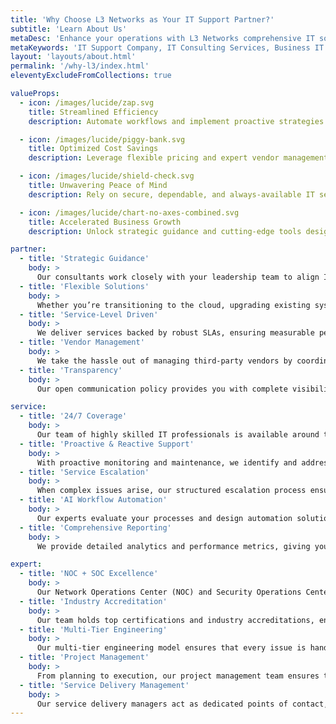 ```yaml
---
title: 'Why Choose L3 Networks as Your IT Support Partner?'
subtitle: 'Learn About Us'
metaDesc: 'Enhance your operations with L3 Networks comprehensive IT solutions, expert team, and dedicated service for unparalleled business growth.'
metaKeywords: 'IT Support Company, IT Consulting Services, Business IT Services, IT Support & Services, IT Solutions Company'
layout: 'layouts/about.html'
permalink: '/why-l3/index.html' 
eleventyExcludeFromCollections: true

valueProps:
  - icon: /images/lucide/zap.svg
    title: Streamlined Efficiency
    description: Automate workflows and implement proactive strategies to keep your business running smoothly and efficiently.

  - icon: /images/lucide/piggy-bank.svg
    title: Optimized Cost Savings
    description: Leverage flexible pricing and expert vendor management to maximize the value of your IT investments.

  - icon: /images/lucide/shield-check.svg
    title: Unwavering Peace of Mind
    description: Rely on secure, dependable, and always-available IT services to keep your operations running without interruption.

  - icon: /images/lucide/chart-no-axes-combined.svg
    title: Accelerated Business Growth
    description: Unlock strategic guidance and cutting-edge tools designed to empower your organization’s growth and success.

partner:
  - title: 'Strategic Guidance'
    body: >
      Our consultants work closely with your leadership team to align IT strategies with your business objectives. Through in-depth analysis and planning, we help position your organization for long-term success.
  - title: 'Flexible Solutions'
    body: >
      Whether you’re transitioning to the cloud, upgrading existing systems, or building a hybrid environment, our engineers tailor deployment strategies to align with your unique business goals.
  - title: 'Service-Level Driven'
    body: >
      We deliver services backed by robust SLAs, ensuring measurable performance standards and consistent quality. Our team’s dedication to accountability guarantees reliable outcomes.
  - title: 'Vendor Management'
    body: >
      We take the hassle out of managing third-party vendors by coordinating purchases, maintenance, and issue resolution, freeing up your internal resources for core activities.
  - title: 'Transparency'
    body: >
      Our open communication policy provides you with complete visibility into your IT operations, projects, and costs. Regular updates and detailed reports keep you informed at every step.

service:
  - title: '24/7 Coverage'
    body: >
      Our team of highly skilled IT professionals is available around the clock to ensure your business operations run without interruption. With immediate response times and a dedicated support structure, we proactively monitor and resolve issues before they impact your business.
  - title: 'Proactive & Reactive Support'
    body: >
      With proactive monitoring and maintenance, we identify and address potential issues before they escalate. At the same time, our responsive support team is prepared to resolve any immediate challenges efficiently.
  - title: 'Service Escalation'
    body: >
      When complex issues arise, our structured escalation process ensures they are promptly addressed by the appropriate level of expertise. We prioritize resolution speed while maintaining clear communication with your team.
  - title: 'AI Workflow Automation'
    body: >
      Our experts evaluate your processes and design automation solutions that streamline operations, eliminate redundancies, and save your team valuable time. By leveraging the latest in AI and machine learning, we ensure accuracy and efficiency.
  - title: 'Comprehensive Reporting'
    body: >
      We provide detailed analytics and performance metrics, giving you clear visibility into system health, potential risks, and areas for optimization. This ensures informed decision-making.

expert:
  - title: 'NOC + SOC Excellence'
    body: >
      Our Network Operations Center (NOC) and Security Operations Center (SOC) teams work in unison to provide 24/7 monitoring, rapid incident response, and proactive threat mitigation, ensuring the highest level of operational security and reliability.
  - title: 'Industry Accreditation'
    body: >
      Our team holds top certifications and industry accreditations, ensuring that your IT environment is managed by competent professionals who stay ahead of emerging trends.
  - title: 'Multi-Tier Engineering'
    body: >
      Our multi-tier engineering model ensures that every issue is handled by the right level of expertise, from first-line troubleshooting to advanced problem resolution, optimizing efficiency and minimizing downtime.
  - title: 'Project Management'
    body: >
      From planning to execution, our project management team ensures that IT initiatives are delivered on time, within scope, and aligned with your business goals. We take a structured approach to mitigate risks and maximize success.
  - title: 'Service Delivery Management'
    body: >
      Our service delivery managers act as dedicated points of contact, ensuring seamless coordination between your team and our experts. We align service execution with your expectations and continuously optimize performance.
---
```

